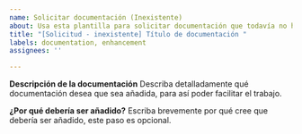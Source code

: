 ```yaml
---
name: Solicitar documentación (Inexistente)
about: Usa esta plantilla para solicitar documentación que todavía no ha sido creada.
title: "[Solicitud - inexistente] Título de documentación "
labels: documentation, enhancement
assignees: ''

---
```


**Descripción de la documentación**
Describa detalladamente qué documentación desea que sea añadida, para así poder facilitar el trabajo.

**¿Por qué debería ser añadido?**
Escriba brevemente por qué cree que debería ser añadido, este paso es opcional.
